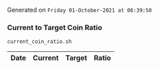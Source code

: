 Generated on `Friday 01-October-2021 at 06:39:50`

### Current to Target Coin Ratio
`current_coin_ratio.sh`

Date|Current|Target|Ratio
---|---|---|---
